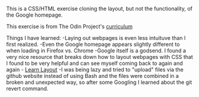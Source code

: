 This is a CSS/HTML exercise cloning the layout, but not the functionality, of the Google homepage.

This exercise is from The Odin Project's [curriculum](http://www.theodinproject.com/web-development-101/html-css)

Things I have learned:
	-Laying out webpages is even less intuituve than I first realized.
	-Even the Google homepage appears slightly different to when loading in Firefox vs. Chrome
	-Google itself is a godsend. I found a very nice resource that breaks down how to layout webpages with CSS that I found to be very helpful and can see myself coming back to again and again - [Learn Layout](http://learnlayout.com/)
	-I was being lazy and tried to "upload" files via the github website instead of using Bash and the files were combined in a broken and unexpected way, so after some Googling I learned about the git revert command.  
